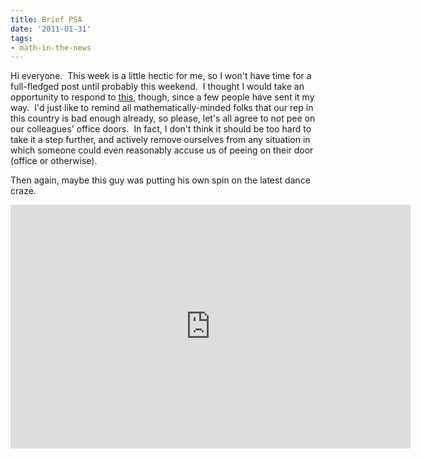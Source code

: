 ```yaml
---
title: Brief PSA
date: '2011-01-31'
tags:
- math-in-the-news
---
```


Hi everyone.  This week is a little hectic for me, so I won't have time for a full-fledged post until probably this weekend.  I thought I would take an opportunity to respond to <a href="http://www.msnbc.msn.com/id/41314561/ns/us_news-weird_news/">this</a>, though, since a few people have sent it my way.  I'd just like to remind all mathematically-minded folks that our rep in this country is bad enough already, so please, let's all agree to not pee on our colleagues' office doors.  In fact, I don't think it should be too hard to take it a step further, and actively remove ourselves from any situation in which someone could even reasonably accuse us of peeing on their door (office or otherwise).

Then again, maybe this guy was putting his own spin on the latest dance craze.
<p style="text-align: center;"><iframe title="YouTube video player" class="youtube-player" type="text/html" width="640" height="390" src="http://www.youtube.com/embed/tLPZmPaHme0" frameborder="0" allowFullScreen></iframe></p>
